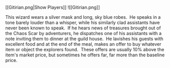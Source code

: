[[Gitirian.png|Show Players]]
![[Gitirian.png]]

This wizard wears a silver mask and long, sky blue robes.  He speaks in a tone barely louder than a whisper, while his similarly clad assistants have never been known to speak.  If he hears news of treasures brought out of the Chaos Scar by adventurers, he dispatches one of his assistants with a note inviting them to dinner at the guild house.  He lavishes his guests with excellent food and at the end of the meal, makes an offer to buy whatever item or object the explorers found.  These offers are usually 10% above the item's market price, but sometimes he offers far, far more than the baseline price.